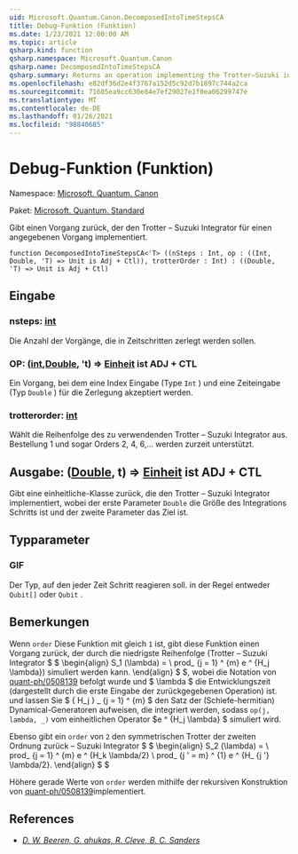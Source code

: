 ```yaml
---
uid: Microsoft.Quantum.Canon.DecomposedIntoTimeStepsCA
title: Debug-Funktion (Funktion)
ms.date: 1/23/2021 12:00:00 AM
ms.topic: article
qsharp.kind: function
qsharp.namespace: Microsoft.Quantum.Canon
qsharp.name: DecomposedIntoTimeStepsCA
qsharp.summary: Returns an operation implementing the Trotter–Suzuki integrator for a given operation.
ms.openlocfilehash: e82df36d2e4f3767a152d5c92d7b1897c744a2ca
ms.sourcegitcommit: 71605ea9cc630e84e7ef29027e1f0ea06299747e
ms.translationtype: MT
ms.contentlocale: de-DE
ms.lasthandoff: 01/26/2021
ms.locfileid: "98840685"
---
```

# <a name="decomposedintotimestepsca-function"></a>Debug-Funktion (Funktion)

Namespace: [Microsoft. Quantum. Canon](xref:Microsoft.Quantum.Canon)

Paket: [Microsoft. Quantum. Standard](https://nuget.org/packages/Microsoft.Quantum.Standard)


Gibt einen Vorgang zurück, der den Trotter – Suzuki Integrator für einen angegebenen Vorgang implementiert.

```qsharp
function DecomposedIntoTimeStepsCA<'T> ((nSteps : Int, op : ((Int, Double, 'T) => Unit is Adj + Ctl)), trotterOrder : Int) : ((Double, 'T) => Unit is Adj + Ctl)
```


## <a name="input"></a>Eingabe

### <a name="nsteps--int"></a>nsteps: [int](xref:microsoft.quantum.lang-ref.int)

Die Anzahl der Vorgänge, die in Zeitschritten zerlegt werden sollen.


### <a name="op--intdoublet--unit--is-adj--ctl"></a>OP: ([int](xref:microsoft.quantum.lang-ref.int),[Double](xref:microsoft.quantum.lang-ref.double), 't) => [Einheit](xref:microsoft.quantum.lang-ref.unit)  ist ADJ + CTL

Ein Vorgang, bei dem eine Index Eingabe (Type `Int` ) und eine Zeiteingabe (Typ `Double` ) für die Zerlegung akzeptiert werden.


### <a name="trotterorder--int"></a>trotterorder: [int](xref:microsoft.quantum.lang-ref.int)

Wählt die Reihenfolge des zu verwendenden Trotter – Suzuki Integrator aus.
Bestellung 1 und sogar Orders 2, 4, 6,... werden zurzeit unterstützt.



## <a name="output--doublet--unit--is-adj--ctl"></a>Ausgabe: ([Double](xref:microsoft.quantum.lang-ref.double), t) => [Einheit](xref:microsoft.quantum.lang-ref.unit)  ist ADJ + CTL

Gibt eine einheitliche-Klasse zurück, die den Trotter – Suzuki Integrator implementiert, wobei der erste Parameter `Double` die Größe des Integrations Schritts ist und der zweite Parameter das Ziel ist.

## <a name="type-parameters"></a>Typparameter

### <a name="t"></a>GIF

Der Typ, auf den jeder Zeit Schritt reagieren soll. in der Regel entweder `Qubit[]` oder `Qubit` .

## <a name="remarks"></a>Bemerkungen

Wenn `order` Diese Funktion mit gleich `1` ist, gibt diese Funktion einen Vorgang zurück, der durch die niedrigste Reihenfolge (Trotter – Suzuki Integrator $ $ \begin{align} S_1 (\lambda) = \ prod_ {j = 1} ^ {m} e ^ {H_j \lambda}) simuliert werden kann. \end{align} $ $, wobei die Notation von [quant-ph/0508139](https://arxiv.org/abs/quant-ph/0508139) befolgt wurde und $ \lambda $ die Entwicklungszeit (dargestellt durch die erste Eingabe der zurückgegebenen Operation) ist. und lassen Sie $ \{ H_j \} _ {j = 1} ^ {m} $ den Satz der (Schiefe-hermitian) Dynamical-Generatoren aufweisen, die integriert werden, sodass `op(j, lambda, _)` vom einheitlichen Operator $e ^ {H_j \lambda} $ simuliert wird.

Ebenso gibt ein `order` von `2` den symmetrischen Trotter der zweiten Ordnung zurück – Suzuki Integrator $ $ \begin{align} S_2 (\lambda) = \ prod_ {j = 1} ^ {m} e ^ {H_k \lambda/2} \ prod_ {j ' = m} ^ {1} e ^ {H_ {j '} \lambda/2}.
\end{align} $ $

Höhere gerade Werte von `order` werden mithilfe der rekursiven Konstruktion von [quant-ph/0508139](https://arxiv.org/abs/quant-ph/0508139)implementiert.

## <a name="references"></a>References

- [*D. W. Beeren, G. ahukas, R. Cleve, B. C. Sanders*](https://arxiv.org/abs/quant-ph/0508139)
